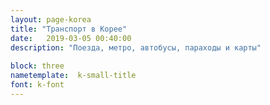 ```yaml
---
layout: page-korea
title: "Транспорт в Корее"
date:   2019-03-05 00:40:00
description: "Поезда, метро, автобусы, параходы и карты"
 
block: three
nametemplate:  k-small-title
font: k-font
---
```

